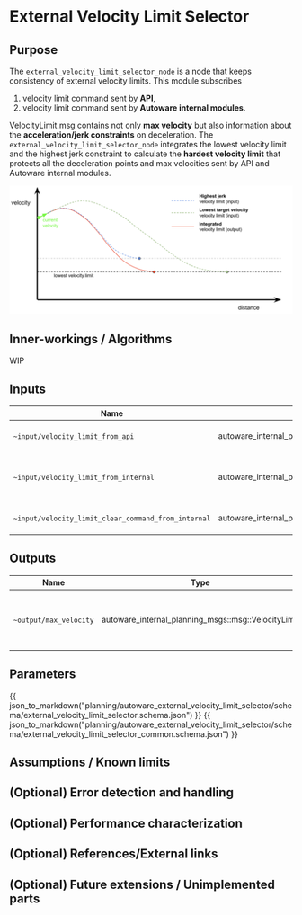 # External Velocity Limit Selector

## Purpose

The `external_velocity_limit_selector_node` is a node that keeps consistency of external velocity limits. This module subscribes

1. velocity limit command sent by **API**,
2. velocity limit command sent by **Autoware internal modules**.

VelocityLimit.msg contains not only **max velocity** but also information about the **acceleration/jerk constraints** on deceleration. The `external_velocity_limit_selector_node` integrates the lowest velocity limit and the highest jerk constraint to calculate the **hardest velocity limit** that protects all the deceleration points and max velocities sent by API and Autoware internal modules.

![selector algorithm](./image/external_velocity_limit_selector.png)

## Inner-workings / Algorithms

WIP

<!-- Write how this package works. Flowcharts and figures are great. Add sub-sections as you like.

Example:
  ### Flowcharts

  ...(PlantUML or something)

  ### State Transitions

  ...(PlantUML or something)

  ### How to filter target obstacles

  ...

  ### How to optimize trajectory

  ...
-->

## Inputs

| Name                                                | Type                                                            | Description                                   |
| --------------------------------------------------- | --------------------------------------------------------------- | --------------------------------------------- |
| `~input/velocity_limit_from_api`                    | autoware_internal_planning_msgs::msg::VelocityLimit             | velocity limit from api                       |
| `~input/velocity_limit_from_internal`               | autoware_internal_planning_msgs::msg::VelocityLimit             | velocity limit from autoware internal modules |
| `~input/velocity_limit_clear_command_from_internal` | autoware_internal_planning_msgs::msg::VelocityLimitClearCommand | velocity limit clear command                  |

## Outputs

| Name                   | Type                                                | Description                                       |
| ---------------------- | --------------------------------------------------- | ------------------------------------------------- |
| `~output/max_velocity` | autoware_internal_planning_msgs::msg::VelocityLimit | current information of the hardest velocity limit |

## Parameters

{{ json_to_markdown("planning/autoware_external_velocity_limit_selector/schema/external_velocity_limit_selector.schema.json") }}
{{ json_to_markdown("planning/autoware_external_velocity_limit_selector/schema/external_velocity_limit_selector_common.schema.json") }}

## Assumptions / Known limits

<!-- Write assumptions and limitations of your implementation.

Example:
  This algorithm assumes obstacles are not moving, so if they rapidly move after the vehicle started to avoid them, it might collide with them.
  Also, this algorithm doesn't care about blind spots. In general, since too close obstacles aren't visible due to the sensing performance limit, please take enough margin to obstacles.
-->

## (Optional) Error detection and handling

<!-- Write how to detect errors and how to recover from them.

Example:
  This package can handle up to 20 obstacles. If more obstacles found, this node will give up and raise diagnostic errors.
-->

## (Optional) Performance characterization

<!-- Write performance information like complexity. If it wouldn't be the bottleneck, not necessary.

Example:
  ### Complexity

  This algorithm is O(N).

  ### Processing time

  ...
-->

## (Optional) References/External links

<!-- Write links you referred to when you implemented.

Example:
  [1] {link_to_a_thesis}
  [2] {link_to_an_issue}
-->

## (Optional) Future extensions / Unimplemented parts

<!-- Write future extensions of this package.

Example:
  Currently, this package can't handle the chattering obstacles well. We plan to add some probabilistic filters in the perception layer to improve it.
  Also, there are some parameters that should be global(e.g. vehicle size, max steering, etc.). These will be refactored and defined as global parameters so that we can share the same parameters between different nodes.
-->

